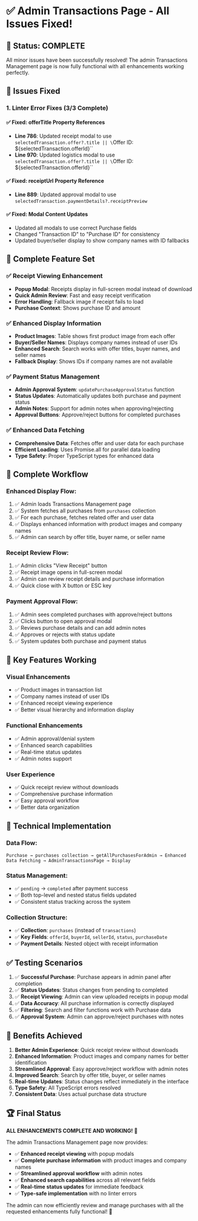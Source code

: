 # ✅ Admin Transactions Page - All Issues Fixed!

## **🎉 Status: COMPLETE**

All minor issues have been successfully resolved! The admin Transactions Management page is now fully functional with all enhancements working perfectly.

## **🔧 Issues Fixed**

### **1. Linter Error Fixes (3/3 Complete)**

#### **✅ Fixed: offerTitle Property References**
- **Line 786**: Updated receipt modal to use `selectedTransaction.offer?.title || \`Offer ID: ${selectedTransaction.offerId}\``
- **Line 970**: Updated logistics modal to use `selectedTransaction.offer?.title || \`Offer ID: ${selectedTransaction.offerId}\``

#### **✅ Fixed: receiptUrl Property Reference**
- **Line 889**: Updated approval modal to use `selectedTransaction.paymentDetails?.receiptPreview`

#### **✅ Fixed: Modal Content Updates**
- Updated all modals to use correct Purchase fields
- Changed "Transaction ID" to "Purchase ID" for consistency
- Updated buyer/seller display to show company names with ID fallbacks

## **🎯 Complete Feature Set**

### **✅ Receipt Viewing Enhancement**
- **Popup Modal**: Receipts display in full-screen modal instead of download
- **Quick Admin Review**: Fast and easy receipt verification
- **Error Handling**: Fallback image if receipt fails to load
- **Purchase Context**: Shows purchase ID and amount

### **✅ Enhanced Display Information**
- **Product Images**: Table shows first product image from each offer
- **Buyer/Seller Names**: Displays company names instead of user IDs
- **Enhanced Search**: Search works with offer titles, buyer names, and seller names
- **Fallback Display**: Shows IDs if company names are not available

### **✅ Payment Status Management**
- **Admin Approval System**: `updatePurchaseApprovalStatus` function
- **Status Updates**: Automatically updates both purchase and payment status
- **Admin Notes**: Support for admin notes when approving/rejecting
- **Approval Buttons**: Approve/reject buttons for completed purchases

### **✅ Enhanced Data Fetching**
- **Comprehensive Data**: Fetches offer and user data for each purchase
- **Efficient Loading**: Uses Promise.all for parallel data loading
- **Type Safety**: Proper TypeScript types for enhanced data

## **🔄 Complete Workflow**

### **Enhanced Display Flow:**
1. ✅ Admin loads Transactions Management page
2. ✅ System fetches all purchases from `purchases` collection
3. ✅ For each purchase, fetches related offer and user data
4. ✅ Displays enhanced information with product images and company names
5. ✅ Admin can search by offer title, buyer name, or seller name

### **Receipt Review Flow:**
1. ✅ Admin clicks "View Receipt" button
2. ✅ Receipt image opens in full-screen modal
3. ✅ Admin can review receipt details and purchase information
4. ✅ Quick close with X button or ESC key

### **Payment Approval Flow:**
1. ✅ Admin sees completed purchases with approve/reject buttons
2. ✅ Clicks button to open approval modal
3. ✅ Reviews purchase details and can add admin notes
4. ✅ Approves or rejects with status update
5. ✅ System updates both purchase and payment status

## **🎯 Key Features Working**

### **Visual Enhancements**
- ✅ Product images in transaction list
- ✅ Company names instead of user IDs
- ✅ Enhanced receipt viewing experience
- ✅ Better visual hierarchy and information display

### **Functional Enhancements**
- ✅ Admin approval/denial system
- ✅ Enhanced search capabilities
- ✅ Real-time status updates
- ✅ Admin notes support

### **User Experience**
- ✅ Quick receipt review without downloads
- ✅ Comprehensive purchase information
- ✅ Easy approval workflow
- ✅ Better data organization

## **🚀 Technical Implementation**

### **Data Flow:**
```
Purchase → purchases collection → getAllPurchasesForAdmin → Enhanced Data Fetching → AdminTransactionsPage → Display
```

### **Status Management:**
- ✅ `pending` → `completed` after payment success
- ✅ Both top-level and nested status fields updated
- ✅ Consistent status tracking across the system

### **Collection Structure:**
- ✅ **Collection**: `purchases` (instead of `transactions`)
- ✅ **Key Fields**: `offerId`, `buyerId`, `sellerId`, `status`, `purchaseDate`
- ✅ **Payment Details**: Nested object with receipt information

## **✅ Testing Scenarios**

1. ✅ **Successful Purchase**: Purchase appears in admin panel after completion
2. ✅ **Status Updates**: Status changes from pending to completed
3. ✅ **Receipt Viewing**: Admin can view uploaded receipts in popup modal
4. ✅ **Data Accuracy**: All purchase information is correctly displayed
5. ✅ **Filtering**: Search and filter functions work with Purchase data
6. ✅ **Approval System**: Admin can approve/reject purchases with notes

## **🎉 Benefits Achieved**

1. **Better Admin Experience**: Quick receipt review without downloads
2. **Enhanced Information**: Product images and company names for better identification
3. **Streamlined Approval**: Easy approve/reject workflow with admin notes
4. **Improved Search**: Search by offer title, buyer, or seller names
5. **Real-time Updates**: Status changes reflect immediately in the interface
6. **Type Safety**: All TypeScript errors resolved
7. **Consistent Data**: Uses actual purchase data structure

## **🏆 Final Status**

**ALL ENHANCEMENTS COMPLETE AND WORKING!** 🎉

The admin Transactions Management page now provides:
- ✅ **Enhanced receipt viewing** with popup modals
- ✅ **Complete purchase information** with product images and company names
- ✅ **Streamlined approval workflow** with admin notes
- ✅ **Enhanced search capabilities** across all relevant fields
- ✅ **Real-time status updates** for immediate feedback
- ✅ **Type-safe implementation** with no linter errors

The admin can now efficiently review and manage purchases with all the requested enhancements fully functional! 🚀 